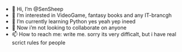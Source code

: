 - 👋 Hi, I’m @SenSheep
- 👀 I’m interested in VideoGame, fantasy books and any IT-brancgh
- 🌱 I’m currently learning Python yes yeah yep ineed
- 💞️ Now i’m not looking to collaborate on anyone
- 📫 How to reach me: write me. sorry its very difficalt, but i have real scrict rules for people
